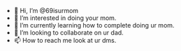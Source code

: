 - 👋 Hi, I’m @69isurmom
- 👀 I’m interested in doing your mom.
- 🌱 I’m currently learning how to complete doing ur mom.
- 💞️ I’m looking to collaborate on ur dad.
- 📫 How to reach me look at ur dms.

<!---
69isurmom/69isurmom is a ✨ special ✨ repository because its `README.md` (this file) appears on your GitHub profile.
You can click the Preview link to take a look at your changes.
--->
